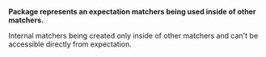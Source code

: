 **Package represents an expectation matchers being used inside of other matchers.**

Internal matchers being created only inside of other matchers and can't be accessible directly from expectation.